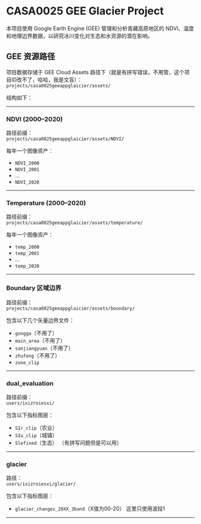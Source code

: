 # CASA0025 GEE Glacier Project

本项目使用 Google Earth Engine (GEE) 管理和分析青藏高原地区的 NDVI、温度和地理边界数据，以研究冰川变化对生态和水资源的潜在影响。

## GEE 资源路径

项目数据存储于 GEE Cloud Assets 路径下（就是有拼写错误，不用管，这个项目ID改不了，哈哈，我是文盲）：  
`projects/casa0025geeappglaicier/assets/`

结构如下：

---

### NDVI (2000–2020)

路径前缀：  
`projects/casa0025geeappglaicier/assets/NDVI/`

每年一个图像资产：
- `NDVI_2000`
- `NDVI_2001`
- ...
- `NDVI_2020`

---

### Temperature (2000–2020)

路径前缀：  
`projects/casa0025geeappglaicier/assets/temperature/`

每年一个图像资产：
- `temp_2000`
- `temp_2001`
- ...
- `temp_2020`

---

### Boundary 区域边界

路径前缀：  
`projects/casa0025geeappglaicier/assets/boundary/`

包含以下几个矢量边界文件：
- `gongga`（不用了）
- `main_area`（不用了）
- `sanjiangyuan`（不用了）
- `zhufeng`（不用了）
- `zone_clip`

---

### dual_evaluation

路径前缀：  
`users/ixizroiesxi/`

包含以下指标图层：
- `SIr_clip`（农业）
- `SIu_clip`（城镇）
- `Slefixed`（生态）
（有拼写问题但是可以用）

---

### glacier

路径：  
`users/ixizroiesxi/glacier/`  

包含以下指标图层：
- `glacier_changes_20XX_3band`（X值为00-20）
这里只使用波段1

---

